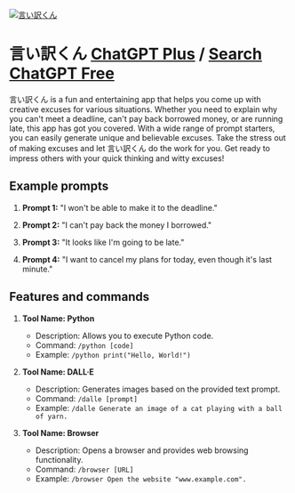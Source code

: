 
[![言い訳くん](https://files.oaiusercontent.com/file-Jl1o4mzKahpkzY2OVL06BOFH?se=2123-10-17T07%3A16%3A24Z&sp=r&sv=2021-08-06&sr=b&rscc=max-age%3D31536000%2C%20immutable&rscd=attachment%3B%20filename%3D9c52c944-a6fb-4ac8-b362-661be2cfbcd0.png&sig=EUYVuiP4K8JIE4Jcu0q6fBNujxz08KJlhZ/2/ggvDgw%3D)](https://chat.openai.com/g/g-Vg9ruLCo6-yan-iyi-kun)

# 言い訳くん [ChatGPT Plus](https://chat.openai.com/g/g-Vg9ruLCo6-yan-iyi-kun) / [Search ChatGPT Free](https://gptcall.net/index.html#/?search=%E8%A8%80%E3%81%84%E8%A8%B3%E3%81%8F%E3%82%93)

言い訳くん is a fun and entertaining app that helps you come up with creative excuses for various situations. Whether you need to explain why you can't meet a deadline, can't pay back borrowed money, or are running late, this app has got you covered. With a wide range of prompt starters, you can easily generate unique and believable excuses. Take the stress out of making excuses and let 言い訳くん do the work for you. Get ready to impress others with your quick thinking and witty excuses!

## Example prompts

1. **Prompt 1:** "I won't be able to make it to the deadline."

2. **Prompt 2:** "I can't pay back the money I borrowed."

3. **Prompt 3:** "It looks like I'm going to be late."

4. **Prompt 4:** "I want to cancel my plans for today, even though it's last minute."

## Features and commands

1. **Tool Name: Python**
   - Description: Allows you to execute Python code.
   - Command: `/python [code]`
   - Example: `/python print("Hello, World!")`

2. **Tool Name: DALL·E**
   - Description: Generates images based on the provided text prompt.
   - Command: `/dalle [prompt]`
   - Example: `/dalle Generate an image of a cat playing with a ball of yarn.`

3. **Tool Name: Browser**
   - Description: Opens a browser and provides web browsing functionality.
   - Command: `/browser [URL]`
   - Example: `/browser Open the website "www.example.com".`


